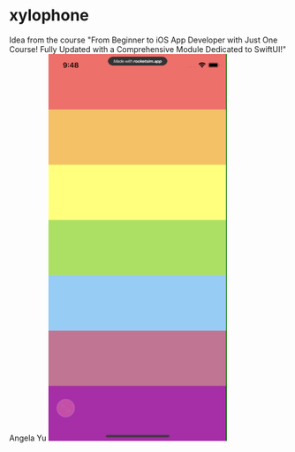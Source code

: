 # xylophone

Idea from the course "From Beginner to iOS App Developer with Just One Course! Fully Updated with a Comprehensive Module Dedicated to SwiftUI!" Angela Yu
![preview](preview-xylphone.gif)
